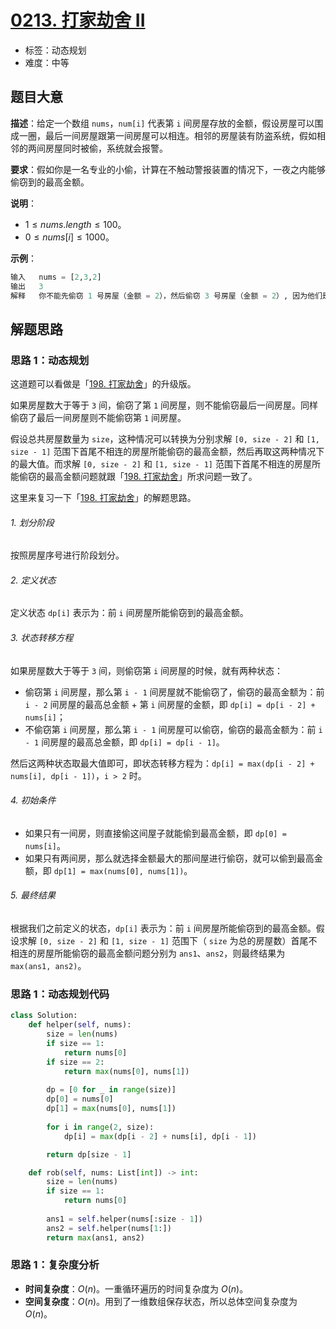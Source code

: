 # [0213. 打家劫舍 II](https://leetcode.cn/problems/house-robber-ii/)

- 标签：动态规划
- 难度：中等

## 题目大意

**描述**：给定一个数组 `nums`，`num[i]` 代表第 `i` 间房屋存放的金额，假设房屋可以围成一圈，最后一间房屋跟第一间房屋可以相连。相邻的房屋装有防盗系统，假如相邻的两间房屋同时被偷，系统就会报警。

**要求**：假如你是一名专业的小偷，计算在不触动警报装置的情况下，一夜之内能够偷窃到的最高金额。

**说明**：

- $1 \le nums.length \le 100$。
- $0 \le nums[i] \le 1000$。

**示例**：

```Python
输入   nums = [2,3,2]
输出   3
解释   你不能先偷窃 1 号房屋（金额 = 2），然后偷窃 3 号房屋（金额 = 2）, 因为他们是相邻的。
```

## 解题思路

### 思路 1：动态规划

这道题可以看做是「[198. 打家劫舍](https://leetcode.cn/problems/house-robber)」的升级版。

如果房屋数大于等于 `3` 间，偷窃了第 `1` 间房屋，则不能偷窃最后一间房屋。同样偷窃了最后一间房屋则不能偷窃第 `1` 间房屋。

假设总共房屋数量为 `size`，这种情况可以转换为分别求解 `[0, size - 2]` 和 `[1, size - 1]` 范围下首尾不相连的房屋所能偷窃的最高金额，然后再取这两种情况下的最大值。而求解 `[0, size - 2]` 和 `[1, size - 1]` 范围下首尾不相连的房屋所能偷窃的最高金额问题就跟「[198. 打家劫舍](https://leetcode.cn/problems/house-robber)」所求问题一致了。

这里来复习一下「[198. 打家劫舍](https://leetcode.cn/problems/house-robber)」的解题思路。

###### 1. 划分阶段

按照房屋序号进行阶段划分。

###### 2. 定义状态

定义状态 `dp[i]` 表示为：前 `i` 间房屋所能偷窃到的最高金额。

###### 3. 状态转移方程

如果房屋数大于等于 `3` 间，则偷窃第 `i` 间房屋的时候，就有两种状态：

- 偷窃第 `i` 间房屋，那么第 `i - 1` 间房屋就不能偷窃了，偷窃的最高金额为：前 `i - 2` 间房屋的最高总金额 + 第 `i` 间房屋的金额，即 `dp[i] = dp[i - 2] + nums[i]`；
- 不偷窃第 `i` 间房屋，那么第 `i - 1` 间房屋可以偷窃，偷窃的最高金额为：前 `i - 1` 间房屋的最高总金额，即 `dp[i] = dp[i - 1]`。

然后这两种状态取最大值即可，即状态转移方程为：`dp[i] = max(dp[i - 2] + nums[i], dp[i - 1])`，`i > 2` 时。

###### 4. 初始条件

- 如果只有一间房，则直接偷这间屋子就能偷到最高金额，即 `dp[0] = nums[i]`。
- 如果只有两间房，那么就选择金额最大的那间屋进行偷窃，就可以偷到最高金额，即 `dp[1] = max(nums[0], nums[1])`。

###### 5. 最终结果

根据我们之前定义的状态，`dp[i]` 表示为：前 `i` 间房屋所能偷窃到的最高金额。假设求解 `[0, size - 2]` 和 `[1, size - 1]` 范围下（ `size` 为总的房屋数）首尾不相连的房屋所能偷窃的最高金额问题分别为 `ans1`、`ans2`，则最终结果为 `max(ans1, ans2)`。

### 思路 1：动态规划代码

```Python
class Solution:
    def helper(self, nums):
        size = len(nums)
        if size == 1:
            return nums[0]
        if size == 2:
            return max(nums[0], nums[1])
        
        dp = [0 for _ in range(size)]
        dp[0] = nums[0]
        dp[1] = max(nums[0], nums[1])
        
        for i in range(2, size):
            dp[i] = max(dp[i - 2] + nums[i], dp[i - 1])

        return dp[size - 1]

    def rob(self, nums: List[int]) -> int:
        size = len(nums)
        if size == 1:
            return nums[0]
        
        ans1 = self.helper(nums[:size - 1])
        ans2 = self.helper(nums[1:])
        return max(ans1, ans2)
```

### 思路 1：复杂度分析

- **时间复杂度**：$O(n)$。一重循环遍历的时间复杂度为 $O(n)$。
- **空间复杂度**：$O(n)$。用到了一维数组保存状态，所以总体空间复杂度为 $O(n)$。

